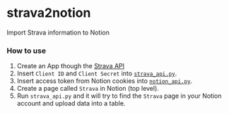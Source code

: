 # strava2notion
Import Strava information to Notion

### How to use
1. Create an App though the [Strava API](https://www.strava.com/settings/api)
2. Insert `Client ID` and `Client Secret` into [`strava_api.py`](strava_api.py).
3. Insert access token from Notion cookies into [`notion_api.py`](notion_api.py).
4. Create a page called `Strava` in Notion (top level).
5. Run `strava_api.py` and it will try to find the `Strava` page in your Notion account and upload data into a table. 
